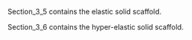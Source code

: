 Section_3_5 contains the elastic solid scaffold.

Section_3_6 contains the hyper-elastic solid scaffold.
